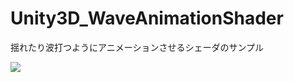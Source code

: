 # Unity3D_WaveAnimationShader
揺れたり波打つようにアニメーションさせるシェーダのサンプル

![](hhttps://github.com/XJINE/Unity3D_WaveAnimationShader/blob/master/screenshot.gif)